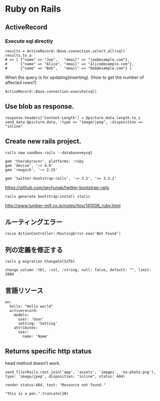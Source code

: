# Ruby on Rails

## ActiveRecord
### Execute sql directly
```
results = ActiveRecord::Base.connection.select_all(sql)
results.to_a
# => [ {"name" => "Joe",   "email" => "joe@example.com"},
#      {"name" => "Alice", "email" => "alice@example.com"},
#      {"name" => "Bob",   "email" => "bob@example.com"} ]
```

When the query is for updating(inserting). (How to get the number of affected rows?)
```
ActiveRecord::Base.connection.execute(sql)
```

## Use blob as response.
```
response.headers['Content-Length'] = @picture.data.length.to_s
send_data @picture.data, :type => "image/jpeg", :disposition => "inline"
```

## Create new rails project.
```
rails new sandbox-rails --database=mysql
```

``` Gemfile
gem 'therubyracer', platforms: :ruby
gem 'devise', '~> 4.0'
gem 'rmagick', '~> 2.15'

gem 'twitter-bootstrap-rails', '~> 3.2', '>= 3.2.2'
```
https://github.com/seyhunak/twitter-bootstrap-rails

```
rails generate bootstrap:install static
```
http://www.lumber-mill.co.jp/notes/tips/141006_ruby.html

## ルーティングエラー
```
raise ActionController::RoutingError.new('Not Found')
```

## 列の定義を修正する
```
rails g migration ChangeColInTbl
```

```
change_column :tbl, :col, :string, null: false, default: "", limit: 2000
```

## 言語リソース
```
en:
  hello: "Hello world"
  activerecord:
    models:
      user: 'User'
      setting: 'Setting'
    attributes:
      user:
        name: 'Name'
```

## Returns specific http status
head method doesn't work.

```
send_file(Rails.root.join('app', 'assets', 'images', 'no-photo.png'), type: 'image/jpeg', disposition: "inline", status: 404)
```

```
render status:404, text: "Resource not found."
```


```
"this is a pen.".truncate(20)
```

